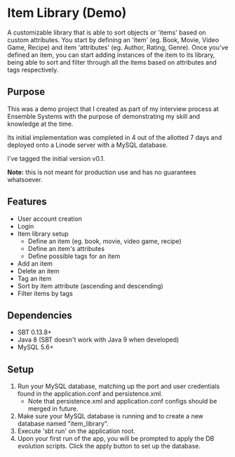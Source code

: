 # Item Library (Demo)

A customizable library that is able to sort objects or 'items' based on custom attributes.
You start by defining an 'item' (eg. Book, Movie, Video Game, Recipe)
and item 'attributes' (eg. Author, Rating, Genre).
Once you've defined an item, you can start adding instances of the item to its library,
being able to sort and filter through all the items based on attributes and tags respectively.

## Purpose

This was a demo project that I created as part of my interview process at Ensemble Systems
with the purpose of demonstrating my skill and knowledge at the time.

Its initial implementation was completed in 4 out of the allotted 7 days
and deployed onto a Linode server with a MySQL database.

I've tagged the initial version v0.1.

**Note:** this is not meant for production use and has no guarantees whatsoever.

## Features

- User account creation
- Login
- Item library setup
  - Define an item (eg. book, movie, video game, recipe)
  - Define an item's attributes
  - Define possible tags for an item
- Add an item
- Delete an item
- Tag an item
- Sort by item attribute (ascending and descending)
- Filter items by tags

## Dependencies

- SBT 0.13.8+
- Java 8 (SBT doesn't work with Java 9 when developed)
- MySQL 5.6+

## Setup

1. Run your MySQL database, matching up the port and user credentials found in the application.conf and persistence.xml.
   - Note that persistence.xml and application.conf configs should be merged in future.
2. Make sure your MySQL database is running and to create a new database named "item_library".
3. Execute 'sbt run' on the application root.
4. Upon your first run of the app, you will be prompted to apply the DB evolution scripts.
   Click the apply button to set up the database.
